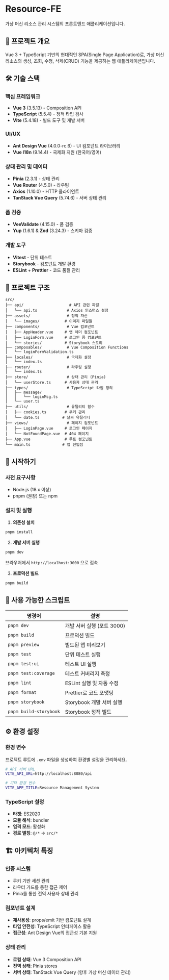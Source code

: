 # Resource-FE

가상 머신 리소스 관리 시스템의 프론트엔드 애플리케이션입니다.

## 🎯 프로젝트 개요

Vue 3 + TypeScript 기반의 현대적인 SPA(Single Page Application)로, 가상 머신 리소스의 생성, 조회, 수정, 삭제(CRUD) 기능을 제공하는 웹 애플리케이션입니다.

## 🛠 기술 스택

### 핵심 프레임워크
- **Vue 3** (3.5.13) - Composition API
- **TypeScript** (5.5.4) - 정적 타입 검사
- **Vite** (5.4.18) - 빌드 도구 및 개발 서버

### UI/UX
- **Ant Design Vue** (4.0.0-rc.6) - UI 컴포넌트 라이브러리
- **Vue I18n** (9.14.4) - 국제화 지원 (한국어/영어)

### 상태 관리 및 데이터
- **Pinia** (2.3.1) - 상태 관리
- **Vue Router** (4.5.0) - 라우팅
- **Axios** (1.10.0) - HTTP 클라이언트
- **TanStack Vue Query** (5.74.6) - 서버 상태 관리

### 폼 검증
- **VeeValidate** (4.15.0) - 폼 검증
- **Yup** (1.6.1) & **Zod** (3.24.3) - 스키마 검증

### 개발 도구
- **Vitest** - 단위 테스트
- **Storybook** - 컴포넌트 개발 환경
- **ESLint** + **Prettier** - 코드 품질 관리

## 📁 프로젝트 구조

```
src/
├── api/                    # API 관련 파일
│   └── api.ts             # Axios 인스턴스 설정
├── assets/                # 정적 자산
│   └── images/           # 이미지 파일들
├── components/            # Vue 컴포넌트
│   ├── AppHeader.vue     # 앱 헤더 컴포넌트
│   ├── LoginForm.vue     # 로그인 폼 컴포넌트
│   └── stories/          # Storybook 스토리
├── composables/           # Vue Composition Functions
│   └── loginFormValidation.ts
├── locales/               # 국제화 설정
│   └── index.ts
├── router/                # 라우팅 설정
│   └── index.ts
├── store/                 # 상태 관리 (Pinia)
│   └── userStore.ts      # 사용자 상태 관리
├── types/                 # TypeScript 타입 정의
│   ├── message/
│   │   └── loginMsg.ts
│   └── user.ts
├── utils/                 # 유틸리티 함수
│   ├── cookies.ts        # 쿠키 관리
│   └── date.ts          # 날짜 유틸리티
├── views/                 # 페이지 컴포넌트
│   ├── LoginPage.vue     # 로그인 페이지
│   └── NotFoundPage.vue  # 404 페이지
├── App.vue               # 루트 컴포넌트
└── main.ts              # 앱 진입점
```

## 🚀 시작하기

### 사전 요구사항
- Node.js (18.x 이상)
- pnpm (권장) 또는 npm

### 설치 및 실행

1. **의존성 설치**
```bash
pnpm install
```

2. **개발 서버 실행**
```bash
pnpm dev
```
브라우저에서 `http://localhost:3000` 으로 접속

3. **프로덕션 빌드**
```bash
pnpm build
```

## 📜 사용 가능한 스크립트

| 명령어 | 설명 |
|-------|------|
| `pnpm dev` | 개발 서버 실행 (포트 3000) |
| `pnpm build` | 프로덕션 빌드 |
| `pnpm preview` | 빌드된 앱 미리보기 |
| `pnpm test` | 단위 테스트 실행 |
| `pnpm test:ui` | 테스트 UI 실행 |
| `pnpm test:coverage` | 테스트 커버리지 측정 |
| `pnpm lint` | ESLint 실행 및 자동 수정 |
| `pnpm format` | Prettier로 코드 포맷팅 |
| `pnpm storybook` | Storybook 개발 서버 실행 |
| `pnpm build-storybook` | Storybook 정적 빌드 |

## ⚙️ 환경 설정

### 환경 변수
프로젝트 루트에 `.env` 파일을 생성하여 환경별 설정을 관리하세요.

```bash
# API 서버 URL
VITE_API_URL=http://localhost:8080/api

# 기타 환경 변수
VITE_APP_TITLE=Resource Management System
```

### TypeScript 설정
- **타겟**: ES2020
- **모듈 해석**: bundler
- **엄격 모드**: 활성화
- **경로 별칭**: `@/*` → `src/*`

## 🏗️ 아키텍처 특징

### 인증 시스템
- 쿠키 기반 세션 관리
- 라우터 가드를 통한 접근 제어
- Pinia를 통한 전역 사용자 상태 관리

### 컴포넌트 설계
- **재사용성**: props/emit 기반 컴포넌트 설계
- **타입 안전성**: TypeScript 인터페이스 활용
- **접근성**: Ant Design Vue의 접근성 기본 지원

### 상태 관리
- **로컬 상태**: Vue 3 Composition API
- **전역 상태**: Pinia stores
- **서버 상태**: TanStack Vue Query (향후 가상 머신 데이터 관리)
